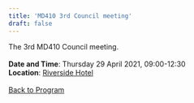 ```yaml
---
title: 'MD410 3rd Council meeting'
draft: false
---
```


The 3rd MD410 Council meeting.
\
\
**Date and Time**: Thursday 29 April 2021, 09:00-12:30 \
**Location**: [Riverside Hotel](/venue)
\
\
[Back to Program](/program)
